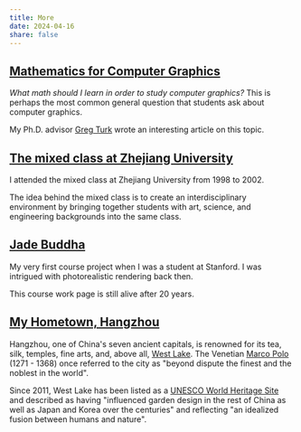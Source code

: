 ```yaml
---
title: More
date: 2024-04-16
share: false
---
```


## [Mathematics for Computer Graphics](https://faculty.cc.gatech.edu/~turk/math_gr.html)

*What math should I learn in order to study computer graphics?* This is perhaps the most common general question that students ask about computer graphics. 

My Ph.D. advisor [Greg Turk](https://faculty.cc.gatech.edu/~turk/) wrote an interesting article on this topic.

## [The mixed class at Zhejiang University](http://www.cis.umassd.edu/~hxu/alink/jclass/mixedclass.html)

I attended the mixed class at Zhejiang University from 1998 to 2002.

The idea behind the mixed class is to create an interdisciplinary environment by bringing together students with art, science, and engineering backgrounds into the same class.

## [Jade Buddha](https://graphics.stanford.edu/courses/cs348b-competition/cs348b-03/)

My very first course project when I was a student at Stanford. I was intrigued with photorealistic rendering back then. 

This course work page is still alive after 20 years.

## [My Hometown, Hangzhou](https://en.wikipedia.org/wiki/Hangzhou)

Hangzhou, one of China's seven ancient capitals, is renowned for its tea, silk, temples, fine arts, and, above all, [West Lake](https://en.wikipedia.org/wiki/West_Lake). 
The Venetian [Marco Polo](http://en.wikipedia.org/wiki/Marco_Polo) (1271 - 1368) once referred to the city as "beyond dispute the finest and the noblest in the world".

Since 2011, West Lake has been listed as a [UNESCO World Heritage Site](https://en.wikipedia.org/wiki/World_Heritage_Site) and described as having "influenced garden design in the rest of China as well as Japan and Korea over the centuries" and reflecting "an idealized fusion between humans and nature".
